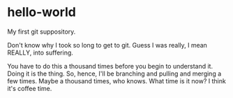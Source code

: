 # hello-world
My first git suppository.

Don't know why I took so long to get to git. Guess I was really, I mean REALLY, into suffering.

You have to do this a thousand times before you begin to understand it. Doing it is the thing. So, hence, I'll be branching and pulling and merging a few times. Maybe a thousand times, who knows. What time is it now? I think it's coffee time.
